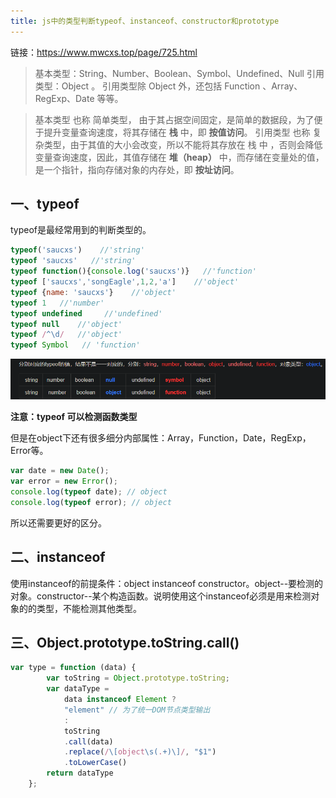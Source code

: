 ```yaml
---
title: js中的类型判断typeof、instanceof、constructor和prototype
---
```

链接：https://www.mwcxs.top/page/725.html


>基本类型：String、Number、Boolean、Symbol、Undefined、Null 
>引用类型：Object 。 引用类型除 Object 外，还包括 Function 、Array、RegExp、Date 等等。


> 基本类型   也称 简单类型， 由于其占据空间固定，是简单的数据段，为了便于提升变量查询速度，将其存储在  **栈** 中，即   **按值访问**。
> 引用类型   也称 复杂类型，由于其值的大小会改变，所以不能将其存放在 栈 中 ，否则会降低变量查询速度，因此，其值存储在 **堆（heap）** 中，而存储在变量处的值，是一个指针，指向存储对象的内存处，即 **按址访问**。
## 一、typeof
typeof是最经常用到的判断类型的。

```js
typeof('saucxs')    //'string'
typeof 'saucxs'   //'string'
typeof function(){console.log('saucxs')}   //'function'
typeof ['saucxs','songEagle',1,2,'a']    //'object'
typeof {name: 'saucxs'}    //'object'
typeof 1   //'number'
typeof undefined     //'undefined'
typeof null    //'object'
typeof /^\d/   //'object'
typeof Symbol   // 'function'
```

![](./images/1574233509451.png)

**注意：typeof 可以检测函数类型**

但是在object下还有很多细分内部属性：Array，Function，Date，RegExp，Error等。

```js
var date = new Date();
var error = new Error();
console.log(typeof date); // object
console.log(typeof error); // object
```

所以还需要更好的区分。


## 二、instanceof

使用instanceof的前提条件：object instanceof constructor。object--要检测的对象。constructor--某个构造函数。说明使用这个instanceof必须是用来检测对象的的类型，不能检测其他类型。



## 三、Object.prototype.toString.call()


```js
var type = function (data) {
        var toString = Object.prototype.toString;
        var dataType =
            data instanceof Element ?
            "element" // 为了统一DOM节点类型输出
            :
            toString
            .call(data)
            .replace(/\[object\s(.+)\]/, "$1")
            .toLowerCase()
        return dataType
    };
```